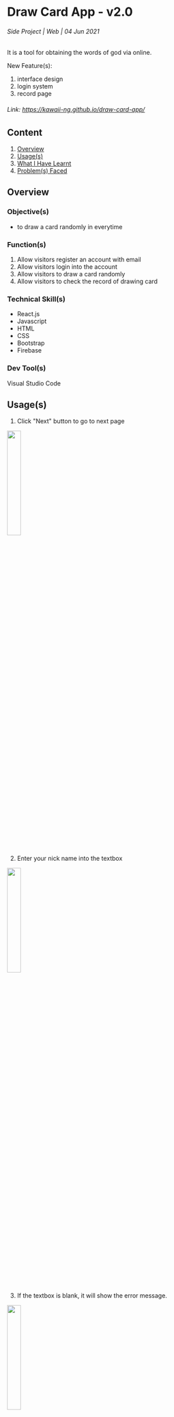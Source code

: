 # Draw Card App - v2.0
###### Side Project | Web | 04 Jun 2021
It is a tool for obtaining the words of god via online. 

New Feature(s): 
1. interface design
2. login system
3. record page

###### Link: https://kawaii-ng.github.io/draw-card-app/

## Content 
<ol>
  <li><a href="#overview">Overview</a></li>
  <li><a href="#usage">Usage(s)</a></li>
  <li><a href="#what">What I Have Learnt</a></li>
  <li><a href="#problem">Problem(s) Faced</a></li>
</ol>

<a id="overview" />

## Overview
### Objective(s)
- to draw a card randomly in everytime

### Function(s)
1. Allow visitors register an account with email
2. Allow visitors login into the account 
3. Allow visitors to draw a card randomly
4. Allow visitors to check the record of drawing card

### Technical Skill(s)
- React.js
- Javascript
- HTML
- CSS
- Bootstrap
- Firebase 

### Dev Tool(s)
Visual Studio Code

<a id="usage" />

## Usage(s)
1. Click "Next" button to go to next page
<img src="https://user-images.githubusercontent.com/55972286/121630321-7d95f800-caaf-11eb-9af2-0d05552baba5.PNG" width="25%">

2. Enter your nick name into the textbox

<img src="https://user-images.githubusercontent.com/55972286/121630371-9b635d00-caaf-11eb-84bf-0b8acf66f1b0.PNG" width="25%">

3. If the textbox is blank, it will show the error message. 

<img src="https://user-images.githubusercontent.com/55972286/121630393-a3bb9800-caaf-11eb-8302-eb293f20f62b.PNG" width="25%">

4. Click "Draw Your Card" Button to draw a card number

<img src="https://user-images.githubusercontent.com/55972286/121630406-a918e280-caaf-11eb-9358-1cbc7dc0aa68.PNG" width="25%">

<a id="what" />

## What I Have Learnt?
### Change Background Color in Every 10 Seconds
To make this effect, I have learnt `setInterval()` to perform the tasks in every 10 seconds.
```React.js
  const change_bg = () => {

    setInterval(() => {

      let index = rand_bg();
      setBg(bgSet[index]);

    }, 10000)

  }
```

### Passing Data to another Component(s)
To pass the data, I have learnt `useLocation()` and `useHistory()` to pass the data from one component to another one. 

First, I need to pass the data within `history.push()` in component A. Apart from `pathname`, `state` allow me to pass a variable `cardNum` into it. 

```React.js
{/* Component A */}
history.push({
    pathname: '/card-number',
    state: {

        cardNum: card,

    }
});
```

Next, I need to create a variable in component B to obtain the value of `cardNum` from component A. 
```React.js
{/* Component B */}
const location = useLocation();
const card = location.state.cardNum;
```

### Counting Number from 0

To count the number from 0, I have learnt `setTimout()` to delay the adding speed on `num`. `num` is the number that showing on the screen, so its initial value is 0. Within `setTimout()`, I have used `setNum()` to add the number by 1. 

```React.js
setTimeout(() => {
    setNum(prevState => prevState + 1)
}, speed)
```


<a id="problem" />

## Problem(s) Faced
### autocomplete = 'off' Is Not Working
As I want to avoid auto complete feature applying on my textfield. Hence, I simply add `autocomplete='off'`. However, this feature is still applying on my textfield. 

To solve this problem, I added `autoComplete: 'off'` within `InputProps`. It is useful to avoid the feature of autocomplete apply on my textfield. 

```React.js
<TextField 
    style={{style}}
    id="input-with-icon-textfield"
    InputProps={{
        startAdornment: (
            <InputAdornment position="start">

                <FaceRounded /> 

            </InputAdornment>
        ),
        autoComplete: 'off'

    }}
    onChange={(e) => setName(e.target.value)}
    name="user"
    type="text"                            
/>
```

### Fail to Send Email
Once I have click the button, the console shows that it is fail to send email. 

To solve this problem, I have removed `onClick`, beacuse `onClick` interrupt the process of sending email. Then, I put the function within `onClick`, that is `handle_drawCard()` into `sendEmail` (, the function handle send email once button was clicked). 

```React.js
function sendEmail(e) {
        e.preventDefault();
    
        setError('');

        if (name === '' || name == undefined ){

            setError('Please type in your name first. ')

        } else {

            emailjs.sendForm('service_6lrqgp8', 'template_8dngwxq', e.target, 'user_D2f8ClCvFMHbQfBfyL8Q8')
            .then((result) => {
                console.log(result.text);
            }, (error) => {
                console.log(error.text);
            });

          handle_drawCard();
        
        }

    }    

```

```React.js
<Button 
    variant="contained"
    style={{background: "white", color: "black"}}
    type="submit"
    value="Send"
>
    Draw Your Card
</Button>
```

### Number Count Wrongly
The number starts counting from 0, but this action is not stopped and exceed 100. Also, it is discovered that the state of `num` is not updated. 

To avoid this problem, I have replaced `setInterval()` to `setTimeout()`. To update the state of `num`, I put `count_up()` within `useEffect()` and pass `num` into second parameter of `useEffect()`. 

```React.js
const count_up = () => {

    if(num !== card){

        setTimeout(() => {
            setNum(prevState => prevState + 1)
        }, speed)

    }

}

useEffect(() => {

    count_up()

},[num])

```
